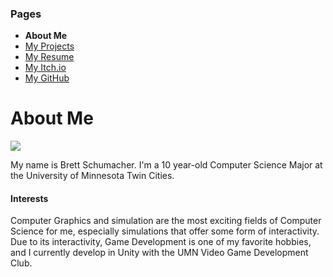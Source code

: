 ### Pages
- **About Me**
- [My Projects](/Portfolio/Projects/)
- [My Resume](/Portfolio/Resume.pdf)
- [My Itch.io](https://theshoes.itch.io/)
- [My GitHub](https://github.com/BrettSchumacher)

# About Me

![](https://user-images.githubusercontent.com/66701198/138022866-2e05cead-6bd3-4b72-8d50-a53a98d427a2.png)

My name is Brett Schumacher. I'm a 10 year-old Computer Science Major at the University of Minnesota Twin Cities.

#### Interests

Computer Graphics and simulation are the most exciting fields of Computer Science for me, especially simulations that offer some form of interactivity.
Due to its interactivity, Game Development is one of my favorite hobbies, and I currently develop in Unity with the UMN Video Game Development Club.
